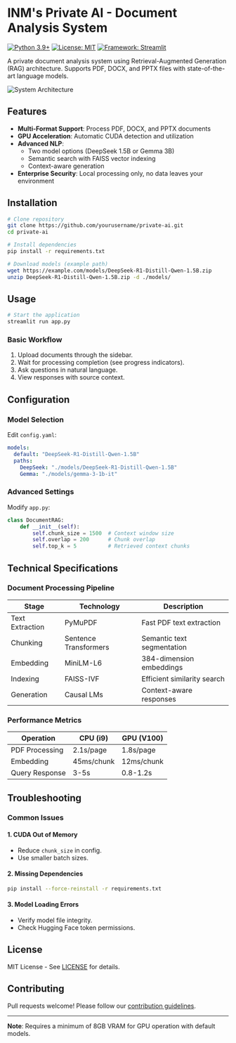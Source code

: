 # INM's Private AI - Document Analysis System

[![Python 3.9+](https://img.shields.io/badge/python-3.9+-blue.svg)](https://www.python.org/downloads/)
[![License: MIT](https://img.shields.io/badge/License-MIT-yellow.svg)](https://opensource.org/licenses/MIT)
[![Framework: Streamlit](https://img.shields.io/badge/Framework-Streamlit-FF4B4B.svg)](https://streamlit.io/)

A private document analysis system using Retrieval-Augmented Generation (RAG) architecture. Supports PDF, DOCX, and PPTX files with state-of-the-art language models.

![System Architecture](https://via.placeholder.com/800x400.png?text=System+Architecture+Diagram)

## Features

- **Multi-Format Support**: Process PDF, DOCX, and PPTX documents
- **GPU Acceleration**: Automatic CUDA detection and utilization
- **Advanced NLP**:
  - Two model options (DeepSeek 1.5B or Gemma 3B)
  - Semantic search with FAISS vector indexing
  - Context-aware generation
- **Enterprise Security**: Local processing only, no data leaves your environment

## Installation

```bash
# Clone repository
git clone https://github.com/yourusername/private-ai.git
cd private-ai

# Install dependencies
pip install -r requirements.txt

# Download models (example path)
wget https://example.com/models/DeepSeek-R1-Distill-Qwen-1.5B.zip
unzip DeepSeek-R1-Distill-Qwen-1.5B.zip -d ./models/
```

## Usage

```bash
# Start the application
streamlit run app.py
```

### Basic Workflow

1. Upload documents through the sidebar.
2. Wait for processing completion (see progress indicators).
3. Ask questions in natural language.
4. View responses with source context.

## Configuration

### Model Selection
Edit `config.yaml`:

```yaml
models:
  default: "DeepSeek-R1-Distill-Qwen-1.5B"
  paths:
    DeepSeek: "./models/DeepSeek-R1-Distill-Qwen-1.5B"
    Gemma: "./models/gemma-3-1b-it"
```

### Advanced Settings

Modify `app.py`:

```python
class DocumentRAG:
    def __init__(self):
        self.chunk_size = 1500  # Context window size
        self.overlap = 200      # Chunk overlap
        self.top_k = 5          # Retrieved context chunks
```

## Technical Specifications

### Document Processing Pipeline

| Stage             | Technology            | Description                     |
|------------------|----------------------|---------------------------------|
| Text Extraction  | PyMuPDF               | Fast PDF text extraction       |
| Chunking        | Sentence Transformers | Semantic text segmentation     |
| Embedding       | MiniLM-L6             | 384-dimension embeddings       |
| Indexing        | FAISS-IVF             | Efficient similarity search    |
| Generation      | Causal LMs            | Context-aware responses        |

### Performance Metrics

| Operation        | CPU (i9)  | GPU (V100)  |
|-----------------|----------|------------|
| PDF Processing  | 2.1s/page | 1.8s/page  |
| Embedding       | 45ms/chunk | 12ms/chunk |
| Query Response  | 3-5s      | 0.8-1.2s   |

## Troubleshooting

### Common Issues

#### 1. CUDA Out of Memory
- Reduce `chunk_size` in config.
- Use smaller batch sizes.

#### 2. Missing Dependencies

```bash
pip install --force-reinstall -r requirements.txt
```

#### 3. Model Loading Errors
- Verify model file integrity.
- Check Hugging Face token permissions.

## License

MIT License - See [LICENSE](LICENSE) for details.

## Contributing

Pull requests welcome! Please follow our [contribution guidelines](CONTRIBUTING.md).

---
**Note**: Requires a minimum of 8GB VRAM for GPU operation with default models.
